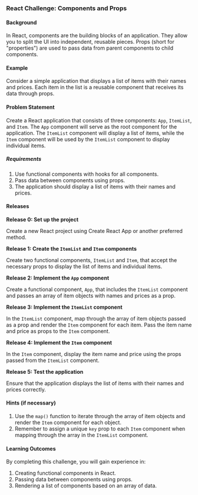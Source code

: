 ### React Challenge: Components and Props

#### Background

In React, components are the building blocks of an application. They allow you to split the UI into independent, reusable pieces. Props (short for "properties") are used to pass data from parent components to child components.

#### Example

Consider a simple application that displays a list of items with their names and prices. Each item in the list is a reusable component that receives its data through props.

#### Problem Statement

Create a React application that consists of three components: `App`, `ItemList`, and `Item`. The `App` component will serve as the root component for the application. The `ItemList` component will display a list of items, while the `Item` component will be used by the `ItemList` component to display individual items.

##### Requirements

1. Use functional components with hooks for all components.
2. Pass data between components using props.
3. The application should display a list of items with their names and prices.

#### Releases

**Release 0: Set up the project**

Create a new React project using Create React App or another preferred method.

**Release 1: Create the `ItemList` and `Item` components**

Create two functional components, `ItemList` and `Item`, that accept the necessary props to display the list of items and individual items.

**Release 2: Implement the `App` component**

Create a functional component, `App`, that includes the `ItemList` component and passes an array of item objects with names and prices as a prop.

**Release 3: Implement the `ItemList` component**

In the `ItemList` component, map through the array of item objects passed as a prop and render the `Item` component for each item. Pass the item name and price as props to the `Item` component.

**Release 4: Implement the `Item` component**

In the `Item` component, display the item name and price using the props passed from the `ItemList` component.

**Release 5: Test the application**

Ensure that the application displays the list of items with their names and prices correctly.

#### Hints (if necessary)

1. Use the `map()` function to iterate through the array of item objects and render the `Item` component for each object.
2. Remember to assign a unique `key` prop to each `Item` component when mapping through the array in the `ItemList` component.

#### Learning Outcomes

By completing this challenge, you will gain experience in:

1. Creating functional components in React.
2. Passing data between components using props.
3. Rendering a list of components based on an array of data.